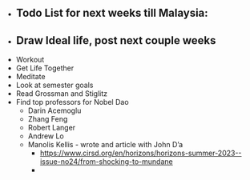- Todo List for next weeks till Malaysia:
    - 
- Draw Ideal life, post next couple weeks
    - 
- Workout
- Get Life Together
- Meditate
- Look at semester goals
- Read Grossman and Stiglitz
- Find top professors for Nobel Dao
    - Darin Acemoglu
    - Zhang Feng
    - Robert Langer
    - Andrew Lo
    - Manolis Kellis - wrote and article with John D’a
        - https://www.cirsd.org/en/horizons/horizons-summer-2023--issue-no24/from-shocking-to-mundane
        - 
